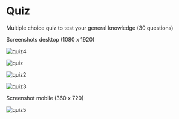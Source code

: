 # Quiz

Multiple choice quiz to test your general knowledge (30 questions)

Screenshots desktop (1080 x 1920)<br> 

![quiz4](https://user-images.githubusercontent.com/38325801/86583689-fcbbab80-bf83-11ea-8840-80795550fba9.png)

![quiz](https://user-images.githubusercontent.com/38325801/86583809-25dc3c00-bf84-11ea-92ae-e9033fb5ae40.png)

![quiz2](https://user-images.githubusercontent.com/38325801/86583962-7489d600-bf84-11ea-80e1-a8d3cac45473.png)

![quiz3](https://user-images.githubusercontent.com/38325801/86584041-98e5b280-bf84-11ea-8176-d76f3589b4ff.png)

Screenshot mobile (360 x 720)<br>

![quiz5](https://user-images.githubusercontent.com/38325801/86585373-ae5bdc00-bf86-11ea-8ddb-e2b75ab1aded.png)
